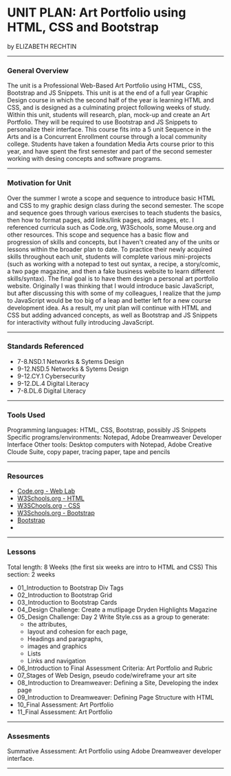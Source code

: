 # UNIT PLAN: Art Portfolio using HTML, CSS and Bootstrap
by ELIZABETH RECHTIN

-----

### General Overview
The unit is a Professional Web-Based Art Portfolio using HTML, CSS, Bootstrap and JS Snippets.  This unit is at the end of a full year Graphic Design course in which the second half of the year is learning HTML and CSS, and is designed as a culminating project following weeks of study.  Within this unit, students will research, plan, mock-up and create an Art Portfolio.  They will be required to use Bootstrap and JS Snippets to personalize their interface.  This course fits into a 5 unit Sequence in the Arts and is a Concurrent Enrollment course through a local community college.  Students have taken a foundation Media Arts course prior to this year, and have spent the first semester and part of the second semester working with desing concepts and software programs.  

---

### Motivation for Unit
Over the summer I wrote a scope and sequence to introduce basic HTML and CSS to my graphic design class during the second semester.  The scope and sequence goes through various exercises to teach students the basics, then how to format pages, add links/link pages, add images, etc.  I referenced curricula such as Code.org, W3Schools, some Mouse.org and other resources.  This scope and sequence has a basic flow and progression of skills and concepts, but I haven't created any of the units or lessons within the broader plan to date.  To practice their newly acquired skills throughout each unit, students will complete various mini-projects (such as working with a notepad to test out syntax, a recipe, a story/comic, a two page magazine,  and then a fake business website to learn different skills/syntax).
The final goal is to have them design a personal art portfolio website.   Originally I was thinking that I would introduce basic JavaScript, but after discussing this with some of my colleagues, I realize that the jump to JavaScript would be too big of a leap and better left for a new course development idea.  As a result, my unit plan will continue with HTML and CSS but adding advanced concepts, as well as Bootstrap and JS Snippets for interactivity without fully introducing JavaScript.

---

### Standards Referenced

+ 7-8.NSD.1 Networks & Sytems Design 
+ 9-12.NSD.5  Networks & Sytems Design
+ 9-12.CY.1 Cybersecurity
+ 9-12.DL.4 Digital Literacy
+ 7-8.DL.6 Digital Literacy


---

### Tools Used
Programming languages:  HTML, CSS, Bootstrap, possibly JS Snippets
Specific programs/environments:  Notepad, Adobe Dreamweaver Developer Interface
Other tools: Desktop computers with Notepad, Adobe Creative Cloude Suite, copy paper, tracing paper, tape and pencils

---

### Resources
+ [Code.org - Web Lab](https://studio.code.org/s/csd2-2022)
+ [W3Schools.org - HTML](https://www.w3schools.com/html/default.asp)
+ [W3SChools.org - CSS](https://www.w3schools.com/css/default.asp)
+ [W3Schools.org - Bootstrap](https://www.w3schools.com/bootstrap/default.asp)
+ [Bootstrap](https://getbootstrap.com/)
+ 


---

### Lessons
Total length:  8 Weeks (the first six weeks are intro to HTML and CSS)
This section: 2 weeks


+ 01_Introduction to Bootstrap Div Tags
+ 02_Introduction to Bootstrap Grid
+ 03_Introduction to Bootstrap Cards
+ 04_Design Challenge: Create a mutlipage Dryden Highlights Magazine
+ 05_Design Challenge: Day 2 Write Style.css as a group to generate:
    + the attributes, 
    + layout and cohesion for each page, 
    + Headings and paragraphs, 
    + images and graphics
    + Lists 
    + Links and navigation
+ 06_Introduction to Final Assessment Criteria: Art Portfolio and Rubric
+ 07_Stages of Web Design, pseudo code/wireframe your art site
+ 08_Introduction to Dreamweaver: Defining a Site, Developing the index page
+ 09_Introduction to Dreamweaver: Defining Page Structure with HTML
+ 10_Final Assessment: Art Portfolio
+ 11_Final Assessment: Art Portfolio
---

### Assesments
Summative Assessment:  Art Portfolio using Adobe Dreamweaver developer interface. 

---
